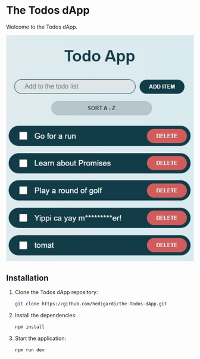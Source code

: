 # The Todos dApp
Welcome to the Todos dApp.

<img src="https://github.com/hedigardi/the-Todos/blob/main/src/assets/images/website.jpg" alt="The Todos App" width="650px">

## Installation
1. Clone the Todos dApp repository:
   ```bash
   git clone https://github.com/hedigardi/the-Todos-dApp.git
    ```
2. Install the dependencies:
   ```bash
   npm install
    ```
3. Start the application:
   ```bash
   npm run dev
    ```